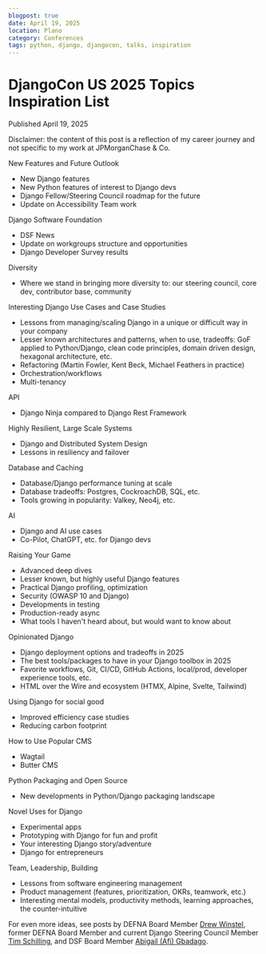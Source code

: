 ```yaml
---
blogpost: true
date: April 19, 2025
location: Plano
category: Conferences
tags: python, django, djangocon, talks, inspiration
---
```


# DjangoCon US 2025 Topics Inspiration List

Published April 19, 2025

Disclaimer: the content of this post is a reflection of my career journey and not specific to my work at JPMorganChase & Co.

New Features and Future Outlook
* New Django features
* New Python features of interest to Django devs
* Django Fellow/Steering Council roadmap for the future
* Update on Accessibility Team work

Django Software Foundation
* DSF News
* Update on workgroups structure and opportunities
* Django Developer Survey results

Diversity
* Where we stand in bringing more diversity to: our steering council, core dev, contributor base, community

Interesting Django Use Cases and Case Studies
* Lessons from managing/scaling Django in a unique or difficult way in your company
* Lesser known architectures and patterns, when to use, tradeoffs: GoF applied to Python/Django, clean code principles, domain driven design, hexagonal architecture, etc. 
* Refactoring (Martin Fowler, Kent Beck, Michael Feathers in practice)
* Orchestration/workflows
* Multi-tenancy

API
* Django Ninja compared to Django Rest Framework

Highly Resilient, Large Scale Systems
* Django and Distributed System Design
* Lessons in resiliency and failover

Database and Caching
* Database/Django performance tuning at scale
* Database tradeoffs: Postgres, CockroachDB, SQL, etc.
* Tools growing in popularity: Valkey, Neo4j, etc.

AI
* Django and AI use cases
* Co-Pilot, ChatGPT, etc. for Django devs 

Raising Your Game
* Advanced deep dives
* Lesser known, but highly useful Django features
* Practical Django profiling, optimization
* Security (OWASP 10 and Django)
* Developments in testing
* Production-ready async
* What tools I haven't heard about, but would want to know about

Opinionated Django
* Django deployment options and tradeoffs in 2025
* The best tools/packages to have in your Django toolbox in 2025
* Favorite workflows, Git, CI/CD, GitHub Actions, local/prod, developer experience tools, etc.
* HTML over the Wire and ecosystem (HTMX, Alpine, Svelte, Tailwind)

Using Django for social good
* Improved efficiency case studies
* Reducing carbon footprint

How to Use Popular CMS
* Wagtail
* Butter CMS

Python Packaging and Open Source
* New developments in Python/Django packaging landscape

Novel Uses for Django
* Experimental apps
* Prototyping with Django for fun and profit
* Your interesting Django story/adventure
* Django for entrepreneurs

Team, Leadership, Building
* Lessons from software engineering management
* Product management (features, prioritization, OKRs, teamwork, etc.)
* Interesting mental models, productivity methods, learning approaches, the counter-intuitive
 
For even more ideas, see posts by DEFNA Board Member [Drew Winstel](https://winstel.dev/2025/02/12/talk-ideas-for-dcus-25/), former DEFNA Board Member and current Django Steering Council Member [Tim Schilling](https://www.better-simple.com/django/2025/04/02/talks-i-want-to-see-at-djangocon-us-2025/), and DSF Board Member [Abigail (Afi) Gbadago](https://www.linkedin.com/pulse/djangocon-us-2025-talks-we-would-love-hear-abigail-afi-gbadago-vcbhf/).
